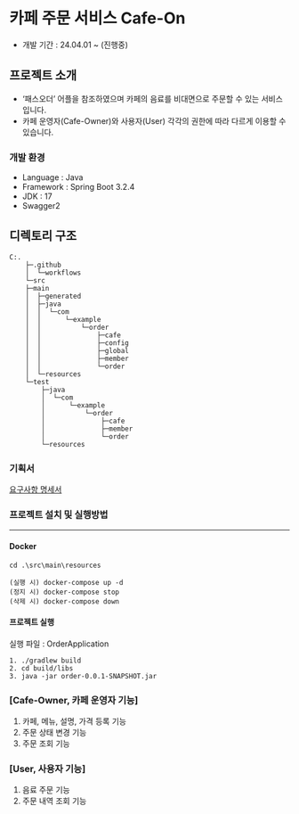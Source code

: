 # 카페 주문 서비스 Cafe-On

- 개발 기간 : 24.04.01 ~ (진행중)

## 프로젝트 소개

- ‘패스오더’ 어플을 참조하였으며 카페의 음료를 비대면으로 주문할 수 있는 서비스입니다.
- 카페 운영자(Cafe-Owner)와 사용자(User) 각각의 권한에 따라 다르게 이용할 수 있습니다.

### 개발 환경

- Language : Java
- Framework : Spring Boot 3.2.4
- JDK : 17
- Swagger2

## 디렉토리 구조

```
C:.
    ├─.github
    │  └─workflows
    └─src
    ├─main
    │  ├─generated
    │  ├─java
    │  │  └─com
    │  │      └─example
    │  │          └─order
    │  │              ├─cafe
    │  │              ├─config
    │  │              ├─global
    │  │              ├─member
    │  │              └─order
    │  └─resources
    └─test
        ├─java
        │  └─com
        │      └─example
        │          └─order
        │              ├─cafe
        │              ├─member
        │              └─order
        └─resources
```

### 기획서

[요구사항 명세서](https://resolute-blob-c94.notion.site/dddf8cfb14cd487a930a9ee2d8f203f3?v=f02d08c8d8e948f9ad4ce8d3f3229eaa&pvs=74)

### 프로젝트 설치 및 실행방법

---- -

#### Docker

``` 
cd .\src\main\resources

(실행 시) docker-compose up -d
(정지 시) docker-compose stop
(삭제 시) docker-compose down
```

#### 프로젝트 실행

실행 파일 : OrderApplication

```
1. ./gradlew build
2. cd build/libs
3. java -jar order-0.0.1-SNAPSHOT.jar
```

### [Cafe-Owner, 카페 운영자 기능]

1. 카페, 메뉴, 설명, 가격 등록 기능
2. 주문 상태 변경 기능
3. 주문 조회 기능

### [User, 사용자 기능]

1. 음료 주문 기능
2. 주문 내역 조회 기능
